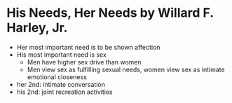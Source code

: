 
# His Needs, Her Needs by Willard F. Harley, Jr.

* Her most important need is to be shown affection
* His most important need is sex
    * Men have higher sex drive than women
    * Men view sex as fulfilling sexual needs, women view sex as intimate emotional closeness 
* her 2nd: intimate conversation
* his 2nd: joint recreation activities



